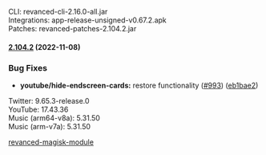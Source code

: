 CLI: revanced-cli-2.16.0-all.jar  
Integrations: app-release-unsigned-v0.67.2.apk  
Patches: revanced-patches-2.104.2.jar  
#### [2.104.2](https://github.com/revanced/revanced-patches/compare/v2.104.1...v2.104.2) (2022-11-08)
### Bug Fixes
* **youtube/hide-endscreen-cards:** restore functionality ([#993](https://github.com/revanced/revanced-patches/issues/993)) ([eb1bae2](https://github.com/revanced/revanced-patches/commit/eb1bae2c55e65ad29030dce6746a18662dd0fe25))

  
Twitter: 9.65.3-release.0  
YouTube: 17.43.36  
Music (arm64-v8a): 5.31.50  
Music (arm-v7a): 5.31.50  

[revanced-magisk-module](https://github.com/j-hc/revanced-magisk-module)  
